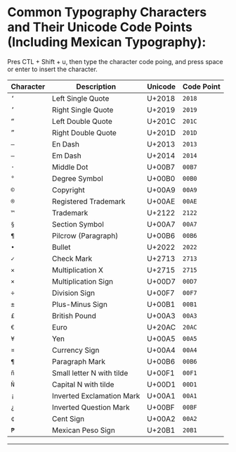 # Common Typography Characters and Their Unicode Code Points (Including Mexican Typography):

Pres CTL + Shift + u, then type the character code poing, and press space or enter to insert the character.

| Character | Description               | Unicode      | Code Point   |
|-----------|---------------------------|--------------|--------------|
| `‘`       | Left Single Quote         | U+2018       | `2018`       |
| `’`       | Right Single Quote        | U+2019       | `2019`       |
| `“`       | Left Double Quote         | U+201C       | `201C`       |
| `”`       | Right Double Quote        | U+201D       | `201D`       |
| `–`       | En Dash                   | U+2013       | `2013`       |
| `—`       | Em Dash                   | U+2014       | `2014`       |
| `·`       | Middle Dot                | U+00B7       | `00B7`       |
| `°`       | Degree Symbol             | U+00B0       | `00B0`       |
| `©`       | Copyright                 | U+00A9       | `00A9`       |
| `®`       | Registered Trademark      | U+00AE       | `00AE`       |
| `™`       | Trademark                 | U+2122       | `2122`       |
| `§`       | Section Symbol            | U+00A7       | `00A7`       |
| `¶`       | Pilcrow (Paragraph)       | U+00B6       | `00B6`       |
| `•`       | Bullet                    | U+2022       | `2022`       |
| `✓`       | Check Mark                | U+2713       | `2713`       |
| `✕`       | Multiplication X          | U+2715       | `2715`       |
| `×`       | Multiplication Sign       | U+00D7       | `00D7`       |
| `÷`       | Division Sign             | U+00F7       | `00F7`       |
| `±`       | Plus-Minus Sign           | U+00B1       | `00B1`       |
| `£`       | British Pound             | U+00A3       | `00A3`       |
| `€`       | Euro                      | U+20AC       | `20AC`       |
| `¥`       | Yen                       | U+00A5       | `00A5`       |
| `¤`       | Currency Sign             | U+00A4       | `00A4`       |
| `¶`       | Paragraph Mark            | U+00B6       | `00B6`       |
| `ñ`       | Small letter N with tilde | U+00F1       | `00F1`       |
| `Ñ`       | Capital N with tilde      | U+00D1       | `00D1`       |
| `¡`       | Inverted Exclamation Mark | U+00A1       | `00A1`       |
| `¿`       | Inverted Question Mark    | U+00BF       | `00BF`       |
| `¢`       | Cent Sign                 | U+00A2       | `00A2`       |
| `₱`       | Mexican Peso Sign         | U+20B1       | `20B1`       |

---
